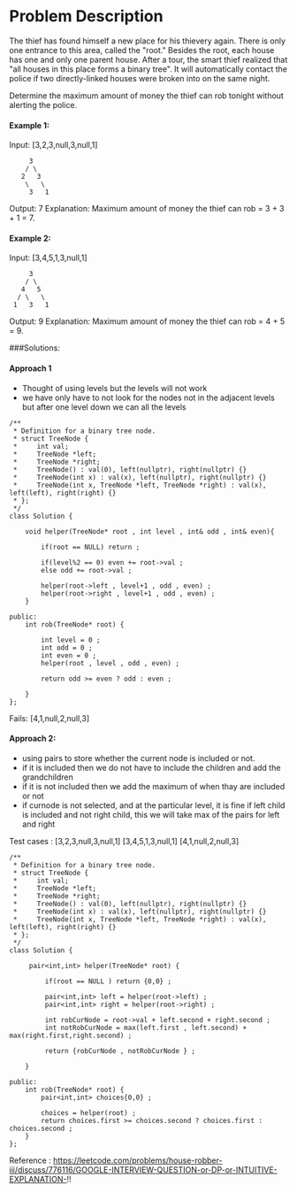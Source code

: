 # Problem Description
The thief has found himself a new place for his thievery again. There is only one entrance to this area, called the "root." Besides the root, each house has one and only one parent house. After a tour, the smart thief realized that "all houses in this place forms a binary tree". It will automatically contact the police if two directly-linked houses were broken into on the same night.

Determine the maximum amount of money the thief can rob tonight without alerting the police.

#### Example 1:

Input: [3,2,3,null,3,null,1]

```
     3
    / \
   2   3
    \   \ 
     3   1
```

Output: 7 
Explanation: Maximum amount of money the thief can rob = 3 + 3 + 1 = 7.

#### Example 2:

Input: [3,4,5,1,3,null,1]

```
     3
    / \
   4   5
  / \   \ 
 1   3   1
```

Output: 9
Explanation: Maximum amount of money the thief can rob = 4 + 5 = 9.

###Solutions:

#### Approach 1
- Thought of using levels but the levels will not work
- we have only have to not look for the nodes not in the adjacent levels but after one level down we can all the levels

```
/**
 * Definition for a binary tree node.
 * struct TreeNode {
 *     int val;
 *     TreeNode *left;
 *     TreeNode *right;
 *     TreeNode() : val(0), left(nullptr), right(nullptr) {}
 *     TreeNode(int x) : val(x), left(nullptr), right(nullptr) {}
 *     TreeNode(int x, TreeNode *left, TreeNode *right) : val(x), left(left), right(right) {}
 * };
 */
class Solution {
    
    void helper(TreeNode* root , int level , int& odd , int& even){
        
        if(root == NULL) return ;
        
        if(level%2 == 0) even += root->val ;
        else odd += root->val ;
        
        helper(root->left , level+1 , odd , even) ;
        helper(root->right , level+1 , odd , even) ;
    }
    
public:
    int rob(TreeNode* root) {
        
        int level = 0 ;
        int odd = 0 ; 
        int even = 0 ; 
        helper(root , level , odd , even) ;
        
        return odd >= even ? odd : even ;
        
    }
};
```
Fails: [4,1,null,2,null,3]

#### Approach 2:
- using pairs to store whether the current node is included or not. 
- if it is included then we do not have to include the children and add the grandchildren
- if it is not included then we add the maximum of when thay are included or not
- if curnode is not selected, and at the particular level, it is fine if left child is included and not right child, this we will take max of the pairs for left and right

Test cases  :
[3,2,3,null,3,null,1]
[3,4,5,1,3,null,1]
[4,1,null,2,null,3]

```
/**
 * Definition for a binary tree node.
 * struct TreeNode {
 *     int val;
 *     TreeNode *left;
 *     TreeNode *right;
 *     TreeNode() : val(0), left(nullptr), right(nullptr) {}
 *     TreeNode(int x) : val(x), left(nullptr), right(nullptr) {}
 *     TreeNode(int x, TreeNode *left, TreeNode *right) : val(x), left(left), right(right) {}
 * };
 */
class Solution {
    
     pair<int,int> helper(TreeNode* root) {
         
         if(root == NULL ) return {0,0} ;
         
         pair<int,int> left = helper(root->left) ;
         pair<int,int> right = helper(root->right) ;
         
         int robCurNode = root->val + left.second + right.second ;
         int notRobCurNode = max(left.first , left.second) + max(right.first,right.second) ;
         
         return {robCurNode , notRobCurNode } ;
         
    }
    
public:
    int rob(TreeNode* root) {
        pair<int,int> choices{0,0} ;
        
        choices = helper(root) ;
        return choices.first >= choices.second ? choices.first : choices.second ;
    }
};
```
Reference : https://leetcode.com/problems/house-robber-iii/discuss/776116/GOOGLE-INTERVIEW-QUESTION-or-DP-or-INTUITIVE-EXPLANATION-!!

